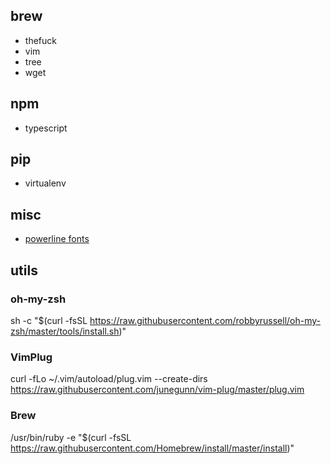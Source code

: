 ## brew
- thefuck
- vim
- tree
- wget

## npm
- typescript

## pip
- virtualenv

## misc
- [powerline fonts](https://github.com/powerline/fonts)

## utils
### oh-my-zsh
sh -c "$(curl -fsSL https://raw.githubusercontent.com/robbyrussell/oh-my-zsh/master/tools/install.sh)"

### VimPlug
curl -fLo ~/.vim/autoload/plug.vim --create-dirs https://raw.githubusercontent.com/junegunn/vim-plug/master/plug.vim

### Brew
/usr/bin/ruby -e "$(curl -fsSL https://raw.githubusercontent.com/Homebrew/install/master/install)"

